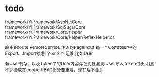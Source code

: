 # todo

framework/Yi.Framework/AspNetCore
framework/Yi.Framework/SqlSugarCore
framework/Yi.Framework/Core/Helper
framework/Yi.Framework/Core/Helper/ReflexHelper.cs


路由的route
RemoteService
传入的PageInput
每一个Controller中的Export....Import考虑1个 or 2个 足够 比如User


有User缓存、以及Token中的User内容存在明显漏洞
User导入
token过长,明显不适合放在cookie
RBAC部分要重看，现在理不合适